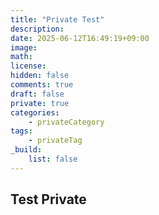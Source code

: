 ```yaml
---
title: "Private Test"
description: 
date: 2025-06-12T16:49:19+09:00
image: 
math: 
license: 
hidden: false
comments: true
draft: false
private: true
categories:
    - privateCategory
tags:
    - privateTag
_build:
    list: false
---
```


## Test Private 
